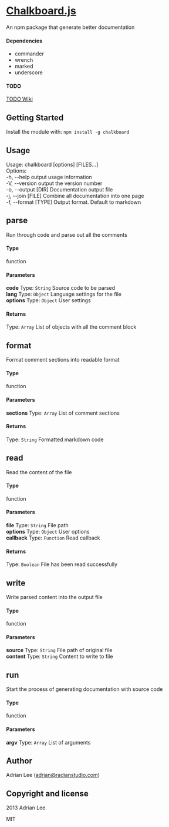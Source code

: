 
[Chalkboard.js](https://github.com/adrianlee44/chalkboard)
===
An npm package that generate better documentation  

#### Dependencies
- commander  
- wrench  
- marked  
- underscore  

#### TODO
[TODO Wiki](https://github.com/adrianlee44/chalkboard/wiki/TODO)  


Getting Started
---

Install the module with: `npm install -g chalkboard`  


Usage
---

Usage: chalkboard [options] [FILES...]  
Options:  
-h, --help           output usage information  
-V, --version        output the version number  
-o, --output [DIR]   Documentation output file  
-j, --join [FILE]    Combine all documentation into one page  
-f, --format [TYPE]  Output format. Default to markdown  


parse
---

Run through code and parse out all the comments  

#### Type
function
#### Parameters
**code**
Type: `String`
Source code to be parsed  
**lang**
Type: `Object`
Language settings for the file  
**options**
Type: `Object`
User settings  

#### Returns
Type: `Array`
List of objects with all the comment block  


format
---

Format comment sections into readable format  

#### Type
function
#### Parameters
**sections**
Type: `Array`
List of comment sections  

#### Returns
Type: `String`
Formatted markdown code  


read
---

Read the content of the file  

#### Type
function
#### Parameters
**file**
Type: `String`
File path  
**options**
Type: `Object`
User options  
**callback**
Type: `Function`
Read callback  

#### Returns
Type: `Boolean`
File has been read successfully  


write
---

Write parsed content into the output file  

#### Type
function
#### Parameters
**source**
Type: `String`
File path of original file  
**content**
Type: `String`
Content to write to file  


run
---

Start the process of generating documentation with source code  

#### Type
function
#### Parameters
**argv**
Type: `Array`
List of arguments  

## Author
Adrian Lee (adrian@radianstudio.com)
## Copyright and license
2013 Adrian Lee

MIT
